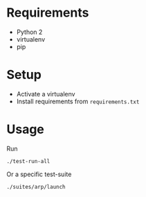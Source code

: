 # Requirements

* Python 2
* virtualenv
* pip

# Setup

* Activate a virtualenv
* Install requirements from `requirements.txt`

# Usage

Run 

    ./test-run-all

Or a specific test-suite

    ./suites/arp/launch
